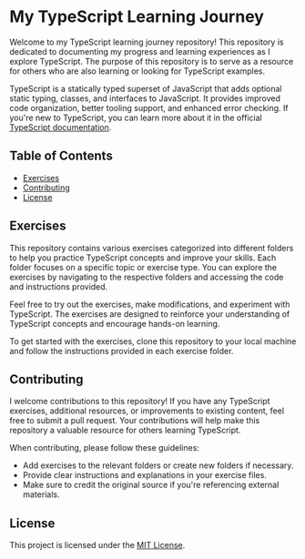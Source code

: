 # My TypeScript Learning Journey

Welcome to my TypeScript learning journey repository! This repository is dedicated to documenting my progress and learning experiences as I explore TypeScript. The purpose of this repository is to serve as a resource for others who are also learning or looking for TypeScript examples.

TypeScript is a statically typed superset of JavaScript that adds optional static typing, classes, and interfaces to JavaScript. It provides improved code organization, better tooling support, and enhanced error checking. If you're new to TypeScript, you can learn more about it in the official [TypeScript documentation](https://www.typescriptlang.org/docs/).

## Table of Contents

- [Exercises](#exercises)
- [Contributing](#contributing)
- [License](#license)

## Exercises

This repository contains various exercises categorized into different folders to help you practice TypeScript concepts and improve your skills. Each folder focuses on a specific topic or exercise type. You can explore the exercises by navigating to the respective folders and accessing the code and instructions provided.

Feel free to try out the exercises, make modifications, and experiment with TypeScript. The exercises are designed to reinforce your understanding of TypeScript concepts and encourage hands-on learning.

To get started with the exercises, clone this repository to your local machine and follow the instructions provided in each exercise folder.

## Contributing

I welcome contributions to this repository! If you have any TypeScript exercises, additional resources, or improvements to existing content, feel free to submit a pull request. Your contributions will help make this repository a valuable resource for others learning TypeScript.

When contributing, please follow these guidelines:

- Add exercises to the relevant folders or create new folders if necessary.
- Provide clear instructions and explanations in your exercise files.
- Make sure to credit the original source if you're referencing external materials.

## License

This project is licensed under the [MIT License](LICENSE).
